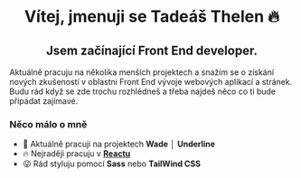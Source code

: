<h1 align="center">Vítej, jmenuji se Tadeáš Thelen 🔥</h1>

<h2 align="center">Jsem začínající Front End developer.</h2>

<p align="left">Aktuálně pracuju na několika menších projektech a snažím se o získání nových zkušeností v oblastni Front End vývoje webových aplikací a stránek. Budu rád když se zde trochu rozhlédneš a třeba najdeš něco co ti bude připadat zajímavé.</p>

<h3 align="left">Něco málo o mně</h3>

- 🔭 Aktuálně pracuji na projektech **Wade** │ **Underline**
- 🔥 Nejraději pracuju v <a href="https://reactjs.org/" target="blank"><strong>Reactu</strong></a>
- 😜 Rád styluju pomocí **Sass** nebo **TailWind CSS**


